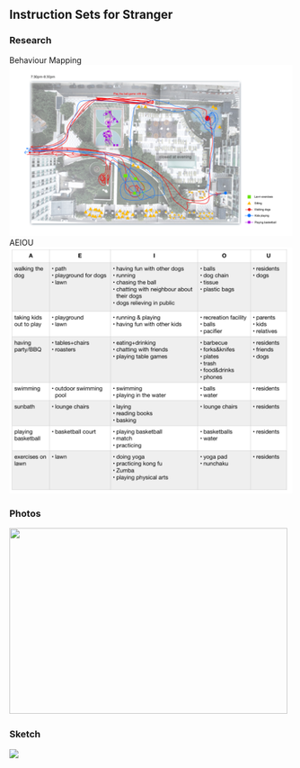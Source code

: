 
## Instruction Sets for Stranger

### Research
Behaviour Mapping
![](https://github.com/EffieSong/effiesong.github.io/raw/master/img-folder/BehaviourMapping.jpg)
AEIOU
![](https://github.com/EffieSong/effiesong.github.io/raw/master/img-folder/AEIOU.jpg)

### Photos

<img src="(https://github.com/EffieSong/effiesong.github.io/raw/master/img-folder/IMG_1982.HEIC"  height="330" width="495">

### Sketch 
![](https://github.com/EffieSong/effiesong.github.io/raw/master/img-folder/IMG_1974.jpeg)
